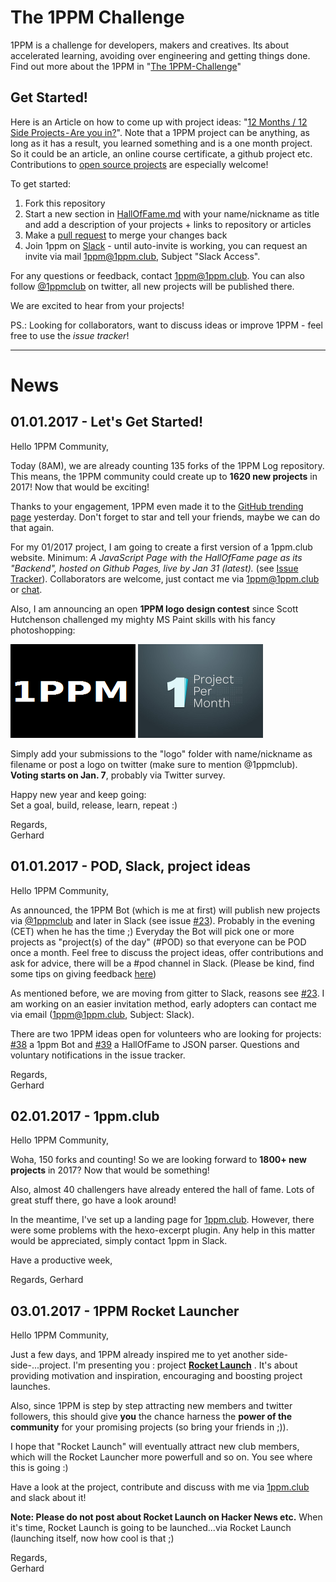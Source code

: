 # The 1PPM Challenge

1PPM is a challenge for developers, makers and creatives. Its about accelerated learning, avoiding over engineering and getting things done. Find out more about the 1PPM in "[The 1PPM-Challenge](https://medium.com/1ppm/the-1ppm-challenge-eaed5df0ef5a#.oejtaqmy0)"

## Get Started!

Here is an Article on how to come up with project ideas: "[12 Months / 12 Side Projects - Are you in?](https://medium.com/@gerji/12-months-12-side-projects-are-you-in-c395dbcd648e#.qle34253j)". Note that a 1PPM project can be anything, as long as it has a result, you learned something and is a one month project. So it could be an article, an online course certificate, a github project etc. Contributions to [open source projects](https://github.com/FreeCodeCamp/how-to-contribute-to-open-source)  are especially welcome!


To get started:

1. Fork this repository
2. Start a new section in [HallOfFame.md](HallOfFame.md) with your name/nickname as title and add a description of your projects + links to repository or articles  
3. Make a [pull request](http://kbroman.org/github_tutorial/pages/fork.html) to merge your changes back
4. Join 1ppm on [Slack](https://1ppmclub.slack.com) - until auto-invite is working, you can request an invite via mail [1ppm@1ppm.club](mailto:1ppm@1ppm.club), Subject "Slack Access".

For any questions or feedback, contact [1ppm@1ppm.club](mailto:1ppm@1ppm.club). You can also follow [@1ppmclub](https://twitter.com/1ppmclub) on twitter, all new projects will be published there.

We are excited to hear from your projects!

PS.: Looking for collaborators, want to discuss ideas or improve 1PPM - feel free to use the *issue tracker*!

---
# News

## 01.01.2017 - Let's Get Started!

Hello 1PPM Community,

Today (8AM), we are already counting 135 forks of the 1PPM Log repository. This means, the 1PPM community could create up to **1620 new projects** in 2017! Now that would be exciting!

Thanks to your engagement, 1PPM even made it to the [GitHub trending page](https://github.com/trending) yesterday. Don't forget to star and tell your friends, maybe we can do that again.

For my 01/2017 project, I am going to create a first version of a 1ppm.club website. Minimum: *A JavaScript Page with the HallOfFame page as its "Backend", hosted on Github Pages, live by Jan 31 (latest).* (see [Issue Tracker](https://github.com/1ppm/1ppmLog/issues/9)). Collaborators are welcome, just contact me via [1ppm@1ppm.club](mailto:1ppm@1ppm.club) or [chat]((https://gitter.im/1ppm/challenge)).

Also, I am announcing an open **1PPM logo design contest** since Scott Hutchenson challenged my mighty MS Paint skills with his fancy photoshopping:

<img src="logo/1PPM_Logo.png" width="200" height="150" />
<img src="logo/scott_hutchensen.jpg" width="200" height="150" />

Simply add your submissions to the "logo" folder with name/nickname as filename or post a logo on twitter (make sure to mention @1ppmclub). **Voting starts on Jan. 7**, probably via Twitter survey.

Happy new year and keep going:  
Set a goal, build, release, learn, repeat :)

Regards,  
Gerhard

## 01.01.2017 - POD, Slack, project ideas

Hello 1PPM Community,

 As announced, the 1PPM Bot (which is me at first) will publish new projects via [@1ppmclub](https://twitter.com/1ppmclub) and later in Slack (see issue [#23](https://github.com/1ppm/1ppmLog/issues/23)). Probably in the evening (CET) when he has the time ;) Everyday the Bot will pick one or more projects as "project(s) of the day" (#POD) so that everyone can be POD once a month. Feel free to discuss the project ideas, offer contributions and ask for advice, there will be a #pod channel in Slack. (Please be kind, find some tips on giving feedback [here](https://www.roberthalf.com/creativegroup/blog/7-tips-on-giving-feedback-to-employees))

 As mentioned before, we are moving from gitter to Slack, reasons see [#23](https://github.com/1ppm/1ppmLog/issues/23). I am working on an easier invitation method, early adopters can contact me via email ([1ppm@1ppm.club](mailto:1ppm@1ppm.club), Subject: Slack).

There are two 1PPM ideas open for volunteers who are  looking for projects: [#38](https://github.com/1ppm/1ppmLog/issues/38) a 1ppm Bot and [#39](https://github.com/1ppm/1ppmLog/issues/39) a HallOfFame to JSON parser. Questions and voluntary notifications in the issue tracker.

Regards,  
Gerhard

## 02.01.2017 - 1ppm.club

Hello 1PPM Community,

Woha, 150 forks and counting! So we are looking forward to **1800+ new projects** in 2017? Now that would be something!

Also, almost 40 challengers have already entered the hall of fame. Lots of great stuff there, go have a look around!

In the meantime, I've set up a landing page for [1ppm.club](http://1ppm.club). However, there were some problems with the hexo-excerpt plugin. Any help in this matter would be appreciated, simply contact 1ppm in Slack.

Have a productive week,

Regards,
Gerhard

## 03.01.2017 - 1PPM Rocket Launcher

Hello 1PPM Community,

Just a few days, and 1PPM already inspired me to yet another side-side-...project. I'm presenting you : project **[Rocket Launch](https://github.com/1ppm/RocketLaunch)** . It's about providing motivation and inspiration, encouraging and boosting project launches.

 Also, since 1PPM is step by step attracting new members and twitter followers, this should give **you** the chance harness the **power of the community** for your promising projects (so bring your friends in ;)).

 I hope that "Rocket Launch" will eventually attract new club members, which will the Rocket Launcher more powerfull and so on. You see where this is going :)

Have a look at the project, contribute and discuss with me via [1ppm.club](http://1ppm.club) and slack about it!

**Note: Please do not post about Rocket Launch on Hacker News etc.** When it's time, Rocket Launch is going to be launched...via Rocket Launch (launching itself, now how cool is that ;)

Regards,  
Gerhard

